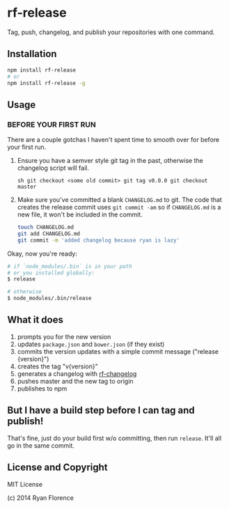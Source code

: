 rf-release
==========

Tag, push, changelog, and publish your repositories with one command.

Installation
------------

```sh
npm install rf-release
# or
npm install rf-release -g
```

Usage
-----

### BEFORE YOUR FIRST RUN

There are a couple gotchas I haven't spent time to smooth over for
before your first run.

1. Ensure you have a semver style git tag in the past, otherwise the
   changelog script will fail.

   ``sh
   git checkout <some old commit>
   git tag v0.0.0
   git checkout master
   ``

2. Make sure you've committed a blank `CHANGELOG.md` to git. The code
   that creates the release commit uses `git commit -am` so if
   `CHANGELOG.md` is a new file, it won't be included in the commit.

    ```sh
    touch CHANGELOG.md
    git add CHANGELOG.md
    git commit -m 'added changelog because ryan is lazy'
    ```

Okay, now you're ready:

```bash
# if `node_modules/.bin` is in your path
# or you installed globally:
$ release

# otherwise
$ node_modules/.bin/release
```

What it does
------------

1. prompts you for the new version
2. updates `package.json` and `bower.json` (if they exist)
3. commits the version updates with a simple commit message
   ("release {version}")
4. creates the tag "v{version}"
5. generates a changelog with [rf-changelog][1]
5. pushes master and the new tag to origin
6. publishes to npm

But I have a build step before I can tag and publish!
-----------------------------------------------------

That's fine, just do your build first w/o committing, then run
`release`. It'll all go in the same commit.

License and Copyright
---------------------

MIT License

(c) 2014 Ryan Florence


  [1]:https://github.com/rpflorence/rf-changelog

